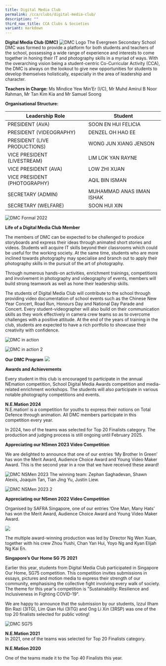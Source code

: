 ```yaml
---
title: Digital Media Club
permalink: /cca/clubs/digital-media-club/
description: ""
third_nav_title: CCA Clubs & Societies
variant: markdown
---
```

**Digital Media Club (DMC)**
![DMC Logo](/images/dmc-logo_white%20(1).jpg)
The Evergreen Secondary School DMC was formed to provide a platform for both students and teachers of the school, possessing a wide range of experience and interests to come together in honing their IT and photography skills in a myriad of ways. With the overarching vision being a student-centric Co-Curricular Activity (CCA), the DMC is always on the lookout to give new opportunities for students to develop themselves holistically, especially in the area of leadership and character.


**Teachers in Charge:** Ms Mindice Yew Min’Er (I/C), Mr Muhd Amirul B Noor Rahman, Mr Tan Kim Kia and Mr Samuel Soong

**Organisational Structure:**

| Leadership Role | Student                                  |
|---------------------------------|-------------------------------------------------------|
| PRESIDENT (AVA) | SOON EN HUI FELICIA                                          |
| PRESIDENT (VIDEOGRAPHY) | DENZEL OH HAO EE                                           |
| PRESIDENT (LIVE PRODUCTIONS) | WONG JUN XIANG JENSON                                          |
| VICE PRESIDENT (LIVESTREAM)                | LIM LOK YAN RAYNE                                    |
| VICE PRESIDENT (AVA)         | LOW ZHI XUAN                                   |
| VICE PRESIDENT (PHOTOGRAPHY)         | AQIL BIN ISMAN                                    |
| SECRETARY (ADMIN)                          | MUHAMMAD ANAS IIMAN ISHAK              |
| SECRETARY (WELFARE)                 |     SOON HUI XIN                                     |

![DMC Formal 2022](/images/dmc%20formal%202022.JPG)



**Life of a Digital Media Club Member**

The members of DMC can be expected to be challenged to produce storyboards and express their ideas through animated short stories and videos. Students will acquire IT skills beyond their classrooms which could be useful for the working society. At the same time, students who are more inclined towards photography may specialise and branch out to apply their photography skills in the pursuit of the art of photography.

Through numerous hands-on activities, enrichment trainings, competitions and involvement in photography and videography of events, members will build strong teamwork as well as hone their leadership skills. 


The students of Digital Media Club will contribute to the school through providing video documentation of school events such as the Chinese New Year Concert, Road Run, Honours Day and National Day Parade and Concert. Every student-videographer will also build on their communication skills as they work effectively in camera crew teams so as to overcome challenges with a positive attitude. At the end of the years of training in the club, students are expected to have a rich portfolio to showcase their creativity with confidence.

![DMC in action](/images/dmc%20action.jpg)

![DMC in action 2](/images/dmc%20action%202.jpg)



**Our DMC Program**
![](/images/Our%20Curriculum/CCA/Clubs%20and%20Societies/Digital%20Media%20Club/Journey_DMC.png)


**Awards and Achievements**

Every student in this club is encouraged to participate in the annual NEmation competition, School Digital Media Awards competition and media-related enrichment workshops. The students will also participate in various notable photography competitions and events.

**N.E.Mation 2024**  
N.E.mation! is a competition for youths to express their notions on Total Defence through animation. All DMC members participate in this competition every year. 

In 2024, two of the teams was selected for Top 20 Finalists category. The production and judging process is still ongoing until February 2025.

**Appreciating our NSmen 2023 Video Competition**

We are delighted to announce that one of our entries ‘My Brother In Green’ has won the Merit Award, Audience Choice Award and Young Video Maker Award. This is the second year in a row that we have received these award!

![DMC NSMen 2023](/images/dmc%20nsmen%202023%201.JPG)
The winning team: Zephan Saghadevan, Shawn Alexis, Joaquin Tan, Tian Jing Yu, Justin Liew. 

![DMC NSMen 2023 2](/images/dmc%20nsmen%202023%202.JPG)

**Appreciating our NSmen 2022 Video Competition**

Organised by SAFRA Singapore, one of our entries ‘One Man, Many Hats’ has won the Merit Award, Audience Choice Award and Young Video Maker Award.

![](/images/Our%20Curriculum/CCA/Clubs%20and%20Societies/Digital%20Media%20Club/SafraNSmen2022Video.jpeg)

The multiple award-winning production was led by Director Ng Wen Xuan, together with his crew Zhou Yushi, Chan Yan Hui, Yoyo Ng and Kyan Elijah Ng Kai En. 

**Singapore’s Our Home SG 75** **2021**

Earlier this year, students from Digital Media Club participated in Singapore Our Home, SG75 competition. This competition invites submissions in essays, pictures and motion media to express their strength of our community, emphasising the collective fight involving every walk of society. The theme for this year's competition is "Sustainability: Resilience and Inclusiveness in Fighting COVID-19".

We are happy to announce that the submission by our students, Izzul Ilham Bin Razi (3ITG), Lim Qian Hui (3ITG) and Ong Li Xin (3RSP) was one of the top 20 finalists selected for public voting!

![DMC SG75](/images/dmc%20sg75.jpg)

**N.E.Mation 2021**  
In 2021, one of the teams was selected for Top 20 Finalists category.

**N.E.Mation 2020**

One of the teams made it to the Top 40 Finalists this year.